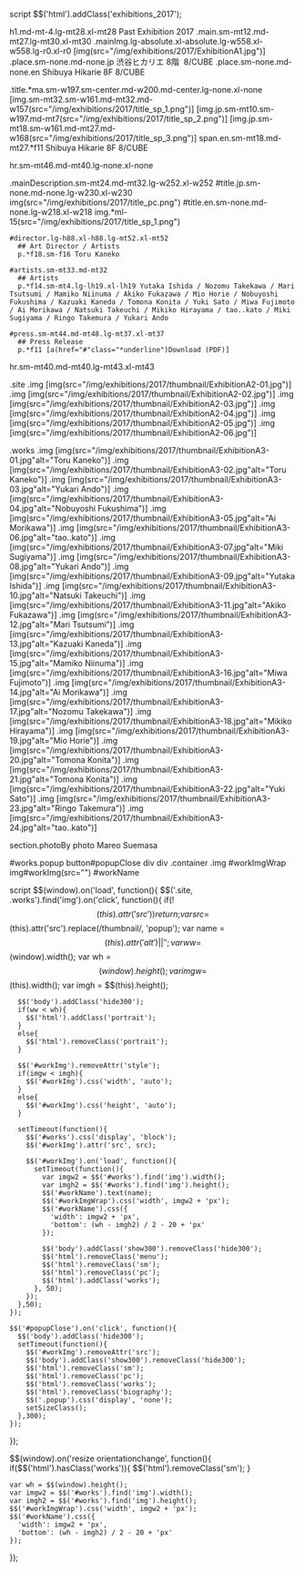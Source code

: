 script
  $$('html').addClass('exhibitions_2017');

h1.md-mt-4.lg-mt28.xl-mt28 Past Exhibition 2017
.main.sm-mt12.md-mt27.lg-mt30.xl-mt30
  .mainImg.lg-absolute.xl-absolute.lg-w558.xl-w558.lg-r0.xl-r0
    [img(src="/img/exhibitions/2017/ExhibitionA1.jpg")]
    .place.sm-none.md-none.jp 渋谷ヒカリエ 8階&nbsp;&nbsp;8/CUBE
    .place.sm-none.md-none.en Shibuya Hikarie 8F 8/CUBE

  .title.*ma.sm-w197.sm-center.md-w200.md-center.lg-none.xl-none
    [img.sm-mt32.sm-w161.md-mt32.md-w157(src="/img/exhibitions/2017/title_sp_1.png")]
    [img.jp.sm-mt10.sm-w197.md-mt7(src="/img/exhibitions/2017/title_sp_2.png")]
    [img.jp.sm-mt18.sm-w161.md-mt27.md-w168(src="/img/exhibitions/2017/title_sp_3.png")]
    span.en.sm-mt18.md-mt27.*f11 Shibuya Hikarie 8F 8/CUBE

  hr.sm-mt46.md-mt40.lg-none.xl-none

  .mainDescription.sm-mt24.md-mt32.lg-w252.xl-w252
    #title.jp.sm-none.md-none.lg-w230.xl-w230
      img(src="/img/exhibitions/2017/title_pc.png")
    #title.en.sm-none.md-none.lg-w218.xl-w218
      img.*ml-15(src="/img/exhibitions/2017/title_sp_1.png")

    #director.lg-h88.xl-h88.lg-mt52.xl-mt52
      ## Art Director / Artists
      p.*f18.sm-f16 Toru Kaneko

    #artists.sm-mt33.md-mt32
      ## Artists
      p.*f14.sm-mt4.lg-lh19.xl-lh19 Yutaka Ishida / Nozomu Takekawa / Mari Tsutsumi / Mamiko Niinuma / Akiko Fukazawa / Mio Horie / Nobuyoshi Fukushima / Kazuaki Kaneda / Tomona Konita / Yuki Sato / Miwa Fujimoto / Ai Morikawa / Natsuki Takeuchi / Mikiko Hirayama / tao..kato / Miki Sugiyama / Ringo Takemura / Yukari Ando

    #press.sm-mt44.md-mt48.lg-mt37.xl-mt37
      ## Press Release
      p.*f11 [a(href="#"class="*underline")Download (PDF)]

hr.sm-mt40.md-mt40.lg-mt43.xl-mt43

.site
  .img [img(src="/img/exhibitions/2017/thumbnail/ExhibitionA2-01.jpg")]
  .img [img(src="/img/exhibitions/2017/thumbnail/ExhibitionA2-02.jpg")]
  .img [img(src="/img/exhibitions/2017/thumbnail/ExhibitionA2-03.jpg")]
  .img [img(src="/img/exhibitions/2017/thumbnail/ExhibitionA2-04.jpg")]
  .img [img(src="/img/exhibitions/2017/thumbnail/ExhibitionA2-05.jpg")]
  .img [img(src="/img/exhibitions/2017/thumbnail/ExhibitionA2-06.jpg")]

.works
  .img [img(src="/img/exhibitions/2017/thumbnail/ExhibitionA3-01.jpg"alt="Toru Kaneko")]
  .img [img(src="/img/exhibitions/2017/thumbnail/ExhibitionA3-02.jpg"alt="Toru Kaneko")]
  .img [img(src="/img/exhibitions/2017/thumbnail/ExhibitionA3-03.jpg"alt="Yukari Ando")]
  .img [img(src="/img/exhibitions/2017/thumbnail/ExhibitionA3-04.jpg"alt="Nobuyoshi Fukushima")]
  .img [img(src="/img/exhibitions/2017/thumbnail/ExhibitionA3-05.jpg"alt="Ai Morikawa")]
  .img [img(src="/img/exhibitions/2017/thumbnail/ExhibitionA3-06.jpg"alt="tao..kato")]
  .img [img(src="/img/exhibitions/2017/thumbnail/ExhibitionA3-07.jpg"alt="Miki Sugiyama")]
  .img [img(src="/img/exhibitions/2017/thumbnail/ExhibitionA3-08.jpg"alt="Yukari Ando")]
  .img [img(src="/img/exhibitions/2017/thumbnail/ExhibitionA3-09.jpg"alt="Yutaka Ishida")]
  .img [img(src="/img/exhibitions/2017/thumbnail/ExhibitionA3-10.jpg"alt="Natsuki Takeuchi")]
  .img [img(src="/img/exhibitions/2017/thumbnail/ExhibitionA3-11.jpg"alt="Akiko Fukazawa")]
  .img [img(src="/img/exhibitions/2017/thumbnail/ExhibitionA3-12.jpg"alt="Mari Tsutsumi")]
  .img [img(src="/img/exhibitions/2017/thumbnail/ExhibitionA3-13.jpg"alt="Kazuaki Kaneda")]
  .img [img(src="/img/exhibitions/2017/thumbnail/ExhibitionA3-15.jpg"alt="Mamiko Niinuma")]
  .img [img(src="/img/exhibitions/2017/thumbnail/ExhibitionA3-16.jpg"alt="Miwa Fujimoto")]
  .img [img(src="/img/exhibitions/2017/thumbnail/ExhibitionA3-14.jpg"alt="Ai Morikawa")]
  .img [img(src="/img/exhibitions/2017/thumbnail/ExhibitionA3-17.jpg"alt="Nozomu Takekawa")]
  .img [img(src="/img/exhibitions/2017/thumbnail/ExhibitionA3-18.jpg"alt="Mikiko Hirayama")]
  .img [img(src="/img/exhibitions/2017/thumbnail/ExhibitionA3-19.jpg"alt="Mio Horie")]
  .img [img(src="/img/exhibitions/2017/thumbnail/ExhibitionA3-20.jpg"alt="Tomona Konita")]
  .img [img(src="/img/exhibitions/2017/thumbnail/ExhibitionA3-21.jpg"alt="Tomona Konita")]
  .img [img(src="/img/exhibitions/2017/thumbnail/ExhibitionA3-22.jpg"alt="Yuki Sato")]
  .img [img(src="/img/exhibitions/2017/thumbnail/ExhibitionA3-23.jpg"alt="Ringo Takemura")]
  .img [img(src="/img/exhibitions/2017/thumbnail/ExhibitionA3-24.jpg"alt="tao..kato")]

section.photoBy photo Mareo Suemasa

#works.popup
  button#popupClose
    div
    div
  .container
    .img
      #workImgWrap
        img#workImg(src="")
        #workName 


script
  $$(window).on('load', function(){
    $$('.site, .works').find('img').on('click', function(){
      if(!$$(this).attr('src')){
        return;
      }
      var src = $$(this).attr('src').replace(/thumbnail/, 'popup');
      var name = $$(this).attr('alt') || ' ';
      var ww = $$(window).width();
      var wh = $$(window).height();
      var imgw = $$(this).width();
      var imgh = $$(this).height();

      $$('body').addClass('hide300');
      if(ww < wh){
        $$('html').addClass('portrait');
      }
      else{
        $$('html').removeClass('portrait');
      }

      $$('#workImg').removeAttr('style');
      if(imgw < imgh){
        $$('#workImg').css('width', 'auto');
      }
      else{
        $$('#workImg').css('height', 'auto');
      }

      setTimeout(function(){
        $$('#works').css('display', 'block');
        $$('#workImg').attr('src', src);

        $$('#workImg').on('load', function(){
          setTimeout(function(){
            var imgw2 = $$('#works').find('img').width();
            var imgh2 = $$('#works').find('img').height();
            $$('#workName').text(name);
            $$('#workImgWrap').css('width', imgw2 + 'px');
            $$('#workName').css({
              'width': imgw2 + 'px',
              'bottom': (wh - imgh2) / 2 - 20 + 'px'
            });

            $$('body').addClass('show300').removeClass('hide300');
            $$('html').removeClass('menu');
            $$('html').removeClass('sm');
            $$('html').removeClass('pc');
            $$('html').addClass('works');
          }, 50);
        });
      },50);
    });

    $$('#popupClose').on('click', function(){
      $$('body').addClass('hide300');
      setTimeout(function(){
        $$('#workImg').removeAttr('src');
        $$('body').addClass('show300').removeClass('hide300');
        $$('html').removeClass('sm');
        $$('html').removeClass('pc');
        $$('html').removeClass('works');
        $$('html').removeClass('biography');
        $$('.popup').css('display', 'none');
        setSizeClass();
      },300);
    });
  });

  $$(window).on('resize orientationchange', function(){
    if($$('html').hasClass('works')){
      $$('html').removeClass('sm');
    }

    var wh = $$(window).height();
    var imgw2 = $$('#works').find('img').width();
    var imgh2 = $$('#works').find('img').height();
    $$('#workImgWrap').css('width', imgw2 + 'px');
    $$('#workName').css({
      'width': imgw2 + 'px',
      'bottom': (wh - imgh2) / 2 - 20 + 'px'
    });
  });
